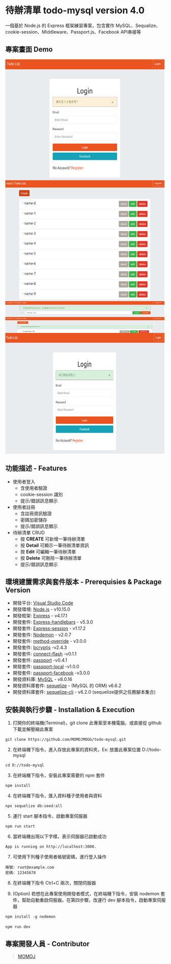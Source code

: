 # 待辦清單 todo-mysql version 4.0

一個基於 Node.js 的 Express 框架練習專案，包含實作 MySQL、Sequalize、cookie-session、Middleware、Passport.js、Facebook API串接等

## 專案畫面 Demo
[<img align="center" src="https://github.com/MOMOJMOGG/todo-mysql/blob/master/public/images/login.png" height="380" width="500" />]()
[<img align="center" src="https://github.com/MOMOJMOGG/todo-mysql/blob/master/public/images/home.png" height="380" width="500" />]()
[<img align="center" src="https://github.com/MOMOJMOGG/todo-mysql/blob/master/public/images/create.png" height="50" width="500" />]()
[<img align="center" src="https://github.com/MOMOJMOGG/todo-mysql/blob/master/public/images/delete.png" height="50" width="500" />]()
[<img align="center" src="https://github.com/MOMOJMOGG/todo-mysql/blob/master/public/images/logout.png" height="380" width="500" />]()

## 功能描述 - Features
- 使用者登入
  - 含使用者驗證
  - cookie-session 識別
  - 提示/錯誤訊息顯示
- 使用者註冊
  - 含註冊資訊驗證
  - 密碼加密儲存
  - 提示/錯誤訊息顯示
- 待辦清單 CRUD
  - 按 **CREATE** 可新增一筆待辦清單
  - 按 **Detail** 可顯示一筆待辦清單資訊
  - 按 **Edit** 可編輯一筆待辦清單
  - 按 **Delete** 可刪除一筆待辦清單
  - 提示/錯誤訊息顯示
 
 ## 環境建置需求與套件版本 - Prerequisies & Package Version
- 開發平台: [Visual Studio Code](https://code.visualstudio.com/download)
- 開發環境: [Node.js](https://nodejs.org/en/) - v10.15.0
- 開發框架: [Express](https://expressjs.com/en/starter/installing.html) - v4.17.1
- 開發套件: [Express-handlebars](https://www.npmjs.com/package/express-handlebars) - v5.3.0
- 開發套件: [Express-session]() - v1.17.2
- 開發套件: [Nodemon](https://www.npmjs.com/package/nodemon) - v2.0.7
- 開發套件: [method-override](https://www.npmjs.com/package/method-override) - v3.0.0
- 開發套件: [bcryptjs](https://www.npmjs.com/package/bcryptjs) -v2.4.3
- 開發套件: [connect-flash](https://www.npmjs.com/package/connect-flash) -v0.1.1
- 開發套件: [passport](https://www.npmjs.com/package/passport) -v0.4.1
- 開發套件: [passport-local](https://www.npmjs.com/package/passport-local) -v1.0.0
- 開發套件: [passport-facebook](https://www.npmjs.com/package/passport-facebook) -v3.0.0
- 開發資料庫: [MySQL](https://www.mysql.com/) - v8.0.16
- 開發資料庫套件: [sequelize](https://www.npmjs.com/package/sequelize) - (MySQL 的 ORM) v6.6.2
- 開發資料庫套件: [sequelize-cli](https://www.npmjs.com/package/sequelize-cli) - v6.2.0 (sequelize提供之任務腳本集合)

## 安裝與執行步驟 - Installation & Execution
1. 打開你的終端機(Terminal)，git clone 此專案至本機電腦，或直接從 github 下載並解壓縮此專案

```
git clone https://github.com/MOMOJMOGG/todo-mysql.git
```

2. 在終端機下指令，進入存放此專案的資料夾，Ex: 放置此專案位置 D://todo-mysql

```
cd D://todo-mysql
```

3. 在終端機下指令，安裝此專案需要的 npm 套件

```
npm install
```

4. 在終端機下指令，匯入資料種子使用者與資料

```
npx sequelize db:seed:all
```

5. 運行 start 腳本指令，啟動專案伺服器

```
npm run start
```

6. 當終端機出現以下字樣，表示伺服器已啟動成功

```
App is running on http://localhost:3000.
```

7. 可使用下列種子使用者帳號密碼，進行登入操作

```
帳號: root@example.com
密碼: 12345678
```

8. 在終端機下指令 Ctrl+C 兩次，關閉伺服器

9. (Option) 若想在此專案使用開發者模式，在終端機下指令，安裝 nodemon 套件，幫助自動重啟伺服器。在第四步驟，改運行 dev 腳本指令，啟動專案伺服器

```
npm install -g nodemon

npm run dev
```


## 專案開發人員 - Contributor

> [MOMOJ](https://github.com/MOMOJMOGG)

